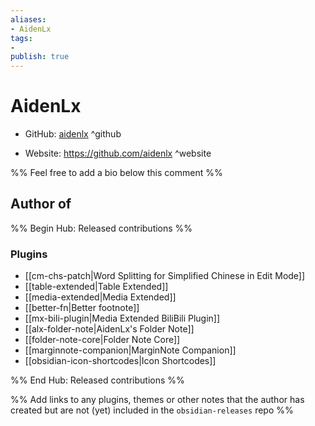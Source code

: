 ```yaml
---
aliases:
- AidenLx
tags:
- 
publish: true
---
```


# AidenLx

- GitHub: [aidenlx](https://github.com/aidenlx/) ^github
<!-- - Discord: `@` ^discord-->
- Website: <https://github.com/aidenlx> ^website
<!-- - [[Publish sites|Publish site]]: ^publish-->

%% Feel free to add a bio below this comment %%


## Author of

%% Begin Hub: Released contributions %%
### Plugins
- [[cm-chs-patch|Word Splitting for Simplified Chinese in Edit Mode]]
- [[table-extended|Table Extended]]
- [[media-extended|Media Extended]]
- [[better-fn|Better footnote]]
- [[mx-bili-plugin|Media Extended BiliBili Plugin]]
- [[alx-folder-note|AidenLx's Folder Note]]
- [[folder-note-core|Folder Note Core]]
- [[marginnote-companion|MarginNote Companion]]
- [[obsidian-icon-shortcodes|Icon Shortcodes]]

%% End Hub: Released contributions %%

%% Add links to any plugins, themes or other notes that the author has created but are not (yet) included in the `obsidian-releases` repo %%

<!--
### Unlisted plugins

- 
-->

<!--
### Others

- 
-->

<!--
## Sponsor this author

- [[GitHub sponsors]]: [Sponsor @aidenlx on GitHub Sponsors](https://github.com/sponsors/aidenlx) ^github-sponsor
- [[Buy me a coffee]]: ^buy-me-a-coffee
- [[PayPal]]: ^paypal
- [[Patreon]]: ^patreon

-->

<!--
## Follow this author

- [[YouTube Channels|On YouTube]]: ^youtube
- Twitter: ^twitter
- ...
-->